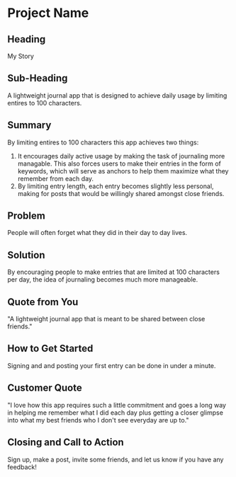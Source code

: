 # Project Name #

<!--
> This material was originally posted [here](http://www.quora.com/What-is-Amazons-approach-to-product-development-and-product-management). It is reproduced here for posterities sake.

There is an approach called "working backwards" that is widely used at Amazon. They work backwards from the customer, rather than starting with an idea for a product and trying to bolt customers onto it. While working backwards can be applied to any specific product decision, using this approach is especially important when developing new products or features.

For new initiatives a product manager typically starts by writing an internal press release announcing the finished product. The target audience for the press release is the new/updated product's customers, which can be retail customers or internal users of a tool or technology. Internal press releases are centered around the customer problem, how current solutions (internal or external) fail, and how the new product will blow away existing solutions.

If the benefits listed don't sound very interesting or exciting to customers, then perhaps they're not (and shouldn't be built). Instead, the product manager should keep iterating on the press release until they've come up with benefits that actually sound like benefits. Iterating on a press release is a lot less expensive than iterating on the product itself (and quicker!).

If the press release is more than a page and a half, it is probably too long. Keep it simple. 3-4 sentences for most paragraphs. Cut out the fat. Don't make it into a spec. You can accompany the press release with a FAQ that answers all of the other business or execution questions so the press release can stay focused on what the customer gets. My rule of thumb is that if the press release is hard to write, then the product is probably going to suck. Keep working at it until the outline for each paragraph flows.

Oh, and I also like to write press-releases in what I call "Oprah-speak" for mainstream consumer products. Imagine you're sitting on Oprah's couch and have just explained the product to her, and then you listen as she explains it to her audience. That's "Oprah-speak", not "Geek-speak".

Once the project moves into development, the press release can be used as a touchstone; a guiding light. The product team can ask themselves, "Are we building what is in the press release?" If they find they're spending time building things that aren't in the press release (overbuilding), they need to ask themselves why. This keeps product development focused on achieving the customer benefits and not building extraneous stuff that takes longer to build, takes resources to maintain, and doesn't provide real customer benefit (at least not enough to warrant inclusion in the press release).
 -->

## Heading ##
My Story

## Sub-Heading ##
A lightweight journal app that is designed to achieve daily usage by limiting entires to 100 characters.

## Summary ##
By limiting entires to 100 characters this app achieves two things:
  1. It encourages daily active usage by making the task of journaling more managable. This also forces users to make their entries in the form of keywords, which will serve as anchors to help them maximize what they remember from each day.
  2. By limiting entry length, each entry becomes slightly less personal, making for posts that would be willingly shared amongst close friends.

## Problem ##
People will often forget what they did in their day to day lives.

## Solution ##
By encouraging people to make entries that are limited at 100 characters per day, the idea of journaling becomes much more manageable.

## Quote from You ##
"A lightweight journal app that is meant to be shared between close friends."

## How to Get Started ##
Signing and and posting your first entry can be done in under a minute.

## Customer Quote ##
"I love how this app requires such a little commitment and goes a long way in helping me remember what I did each day plus getting a closer glimpse into what my best friends who I don't see everyday are up to."

## Closing and Call to Action ##
Sign up, make a post, invite some friends, and let us know if you have any feedback!